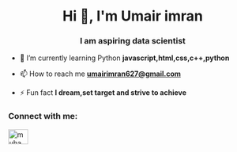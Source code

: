<h1 align="center">Hi 👋, I'm Umair imran</h1>
<h3 align="center">I am aspiring data scientist </h3>



- 🌱 I’m currently learning Python **javascript,html,css,c++,python**

- 📫 How to reach me **umairimran627@gmail.com**

- ⚡ Fun fact **I dream,set target and strive to achieve**

<h3 align="left">Connect with me:</h3>
<p align="left">
<a href="https://linkedin.com/in/muhammad umair imran" target="blank"><img align="center" src="https://raw.githubusercontent.com/rahuldkjain/github-profile-readme-generator/master/src/images/icons/Social/linked-in-alt.svg" alt="muhammad umair imran" height="30" width="40" /></a>
</p>


